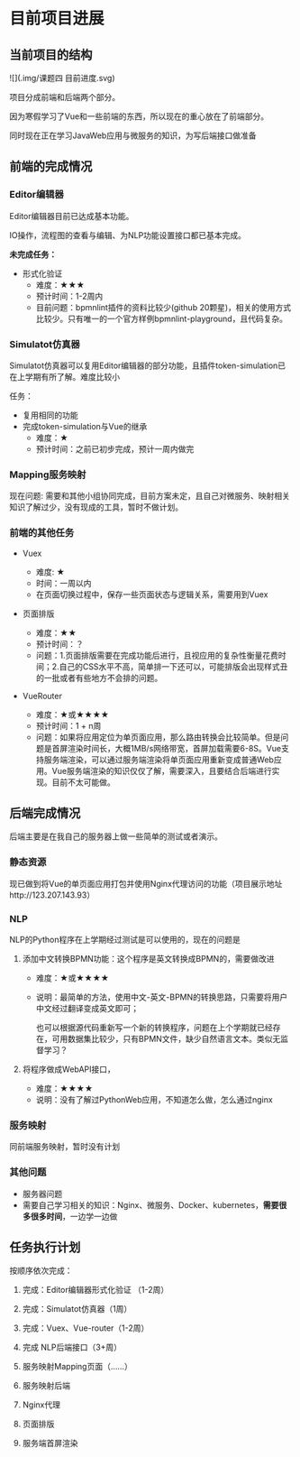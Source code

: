 # 目前项目进展

## 当前项目的结构

![](.img/课题四 目前进度.svg)

项目分成前端和后端两个部分。

因为寒假学习了Vue和一些前端的东西，所以现在的重心放在了前端部分。

同时现在正在学习JavaWeb应用与微服务的知识，为写后端接口做准备

## 前端的完成情况

### Editor编辑器

Editor编辑器目前已达成基本功能。

IO操作，流程图的查看与编辑、为NLP功能设置接口都已基本完成。

**未完成任务：**

* 形式化验证
  * 难度：★★★
  * 预计时间：1-2周内
  * 目前问题：bpmnlint插件的资料比较少(github 20颗星)，相关的使用方式比较少。只有唯一的一个官方样例bpmnlint-playground，且代码复杂。

### Simulatot仿真器

Simulatot仿真器可以复用Editor编辑器的部分功能，且插件token-simulation已在上学期有所了解。难度比较小

任务：

* 复用相同的功能
* 完成token-simulation与Vue的继承
  * 难度：★
  * 预计时间：之前已初步完成，预计一周内做完



### Mapping服务映射

现在问题: 需要和其他小组协同完成，目前方案未定，且自己对微服务、映射相关知识了解过少，没有现成的工具，暂时不做计划。

### 前端的其他任务

* Vuex
  * 难度: ★
  * 时间：一周以内
  * 在页面切换过程中，保存一些页面状态与逻辑关系，需要用到Vuex

* 页面排版

  * 难度：★★
  * 预计时间：？
  * 问题：1.页面排版需要在完成功能后进行，且视应用的复杂性衡量花费时间；2.自己的CSS水平不高，简单排一下还可以，可能排版会出现样式丑的一批或者有些地方不会排的问题。

* VueRouter

  * 难度：★或★★★★
  * 预计时间：1 + n周
  * 问题：如果将应用定位为单页面应用，那么路由转换会比较简单。但是问题是首屏渲染时间长，大概1MB/s网络带宽，首屏加载需要6-8S。Vue支持服务端渲染，可以通过服务端渲染将单页面应用重新变成普通Web应用。Vue服务端渲染的知识仅仅了解，需要深入，且要结合后端进行实现。目前不太可能做。

  

## 后端完成情况

后端主要是在我自己的服务器上做一些简单的测试或者演示。

### 静态资源

现已做到将Vue的单页面应用打包并使用Nginx代理访问的功能（项目展示地址http://123.207.143.93）

### NLP

NLP的Python程序在上学期经过测试是可以使用的，现在的问题是

1. 添加中文转换BPMN功能：这个程序是英文转换成BPMN的，需要做改进

   * 难度：★或★★★★

   * 说明：最简单的方法，使用中文-英文-BPMN的转换思路，只需要将用户中文经过翻译变成英文即可；

     也可以根据源代码重新写一个新的转换程序，问题在上个学期就已经存在，可用数据集比较少，只有BPMN文件，缺少自然语言文本。类似无监督学习？

2. 将程序做成WebAPI接口，

   * 难度：★★★★
   * 说明：没有了解过PythonWeb应用，不知道怎么做，怎么通过nginx

### 服务映射

同前端服务映射，暂时没有计划

### 其他问题

* 服务器问题
* 需要自己学习相关的知识：Nginx、微服务、Docker、kubernetes，**需要很多很多时间**，一边学一边做

## 任务执行计划

按顺序依次完成：

1. 完成：Editor编辑器形式化验证 （1-2周）

2. 完成：Simulatot仿真器（1周）
3. 完成：Vuex、Vue-router（1-2周）
4. 完成 NLP后端接口（3+周）
5. 服务映射Mapping页面（……）
6. 服务映射后端
7. Nginx代理
8. 页面排版
9. 服务端首屏渲染